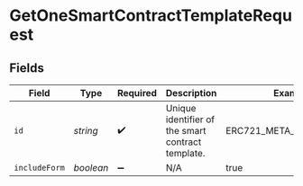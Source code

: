 # GetOneSmartContractTemplateRequest


## Fields

| Field                                             | Type                                              | Required                                          | Description                                       | Example                                           |
| ------------------------------------------------- | ------------------------------------------------- | ------------------------------------------------- | ------------------------------------------------- | ------------------------------------------------- |
| `id`                                              | *string*                                          | :heavy_check_mark:                                | Unique identifier of the smart contract template. | ERC721_META_TRANSACTION                           |
| `includeForm`                                     | *boolean*                                         | :heavy_minus_sign:                                | N/A                                               | true                                              |